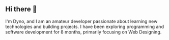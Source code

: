 ## Hi there 👋

I'm Dyno, and I am an amateur developer passionate about learning new technologies and building projects. I have been exploring programming and software development for 8 months, primarily focusing on Web Designing.


